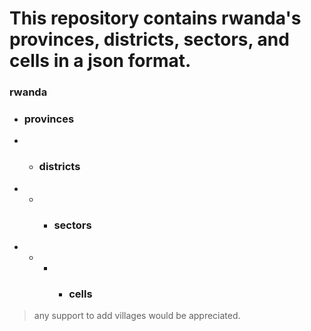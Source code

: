 # This repository contains rwanda's provinces, districts, sectors, and cells in a json format.

### rwanda
- ### provinces
- - ### districts
- - - ### sectors
- - - - ### cells

> any support to add villages would be appreciated.
